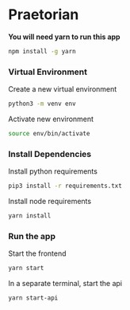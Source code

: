# Praetorian

**You will need yarn to run this app**
```zsh
npm install -g yarn
```

### Virtual Environment

Create a new virtual environment

```zsh
python3 -m venv env
```

Activate new environment

```zsh
source env/bin/activate
```

### Install Dependencies

Install python requirements
```zsh
pip3 install -r requirements.txt
```

Install node requirements
```zsh
yarn install
```

### Run the app

Start the frontend
```zsh
yarn start
```

In a separate terminal, start the api

```zsh
yarn start-api
```
